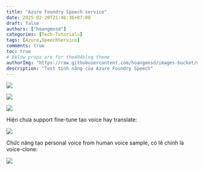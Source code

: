 ```yaml
---
title: "Azure Foundry Speech service"
date: 2025-02-20T21:46:36+07:00
draft: false
authors: ["hoangmnsd"]
categories: [Tech-Tutorials]
tags: [Azure,SpeechService]
comments: true
toc: true
# below props are for the404blog theme
authorImg: "https://raw.githubusercontent.com/hoangmnsd/images-bucket/master/static/images/hoangmsnd-avatar001.jpg"
description: "Test tính năng của Azure Foundry Speech"
---
```


![](https://d32yh8fbac5ivo.cloudfront.net/static/images/azure-foundry-speech-playground.jpg)

![](https://d32yh8fbac5ivo.cloudfront.net/static/images/azure-foundry-speech-playground-gen.jpg)

![](https://d32yh8fbac5ivo.cloudfront.net/static/images/azure-foundry-speech-playground-gen-result.jpg)

Hiện chưa support fine-tune tạo voice hay translate:

![](https://d32yh8fbac5ivo.cloudfront.net/static/images/azure-foundry-speech-playground-limit.jpg)

Chức năng tạo personal voice from human voice sample, có lẽ chính là voice-clone:

![](https://d32yh8fbac5ivo.cloudfront.net/static/images/azure-foundry-speech-playground-personal-voice.jpg)




